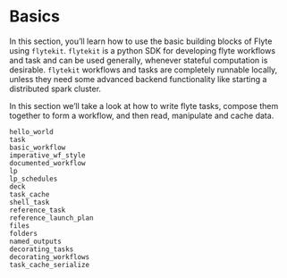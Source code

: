 # Basics

In this section, you’ll learn how to use the basic building blocks of Flyte
using `flytekit`. `flytekit` is a python SDK for developing flyte workflows and
task and can be used generally, whenever stateful computation is desirable.
`flytekit` workflows and tasks are completely runnable locally, unless they need
some advanced backend functionality like starting a distributed spark cluster.

In this section we’ll take a look at how to write flyte tasks, compose them
together to form a workflow, and then read, manipulate and cache data.


```{auto-examples-toc}
hello_world
task
basic_workflow
imperative_wf_style
documented_workflow
lp
lp_schedules
deck
task_cache
shell_task
reference_task
reference_launch_plan
files
folders
named_outputs
decorating_tasks
decorating_workflows
task_cache_serialize
```
